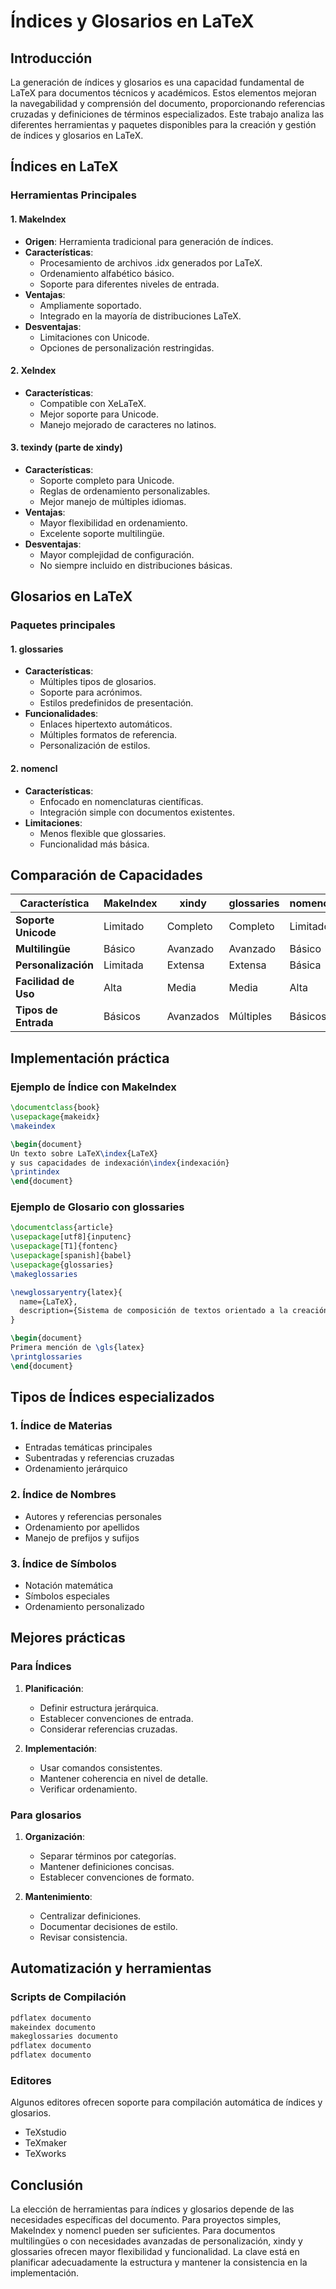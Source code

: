 # Índices y Glosarios en LaTeX

## Introducción

La generación de índices y glosarios es una capacidad fundamental de LaTeX para documentos técnicos y académicos. Estos elementos mejoran la navegabilidad y comprensión del documento, proporcionando referencias cruzadas y definiciones de términos especializados. Este trabajo analiza las diferentes herramientas y paquetes disponibles para la creación y gestión de índices y glosarios en LaTeX.

## Índices en LaTeX

### Herramientas Principales

#### 1. MakeIndex
- **Origen**: Herramienta tradicional para generación de índices.
- **Características**:
  - Procesamiento de archivos .idx generados por LaTeX.
  - Ordenamiento alfabético básico.
  - Soporte para diferentes niveles de entrada.
- **Ventajas**:
  - Ampliamente soportado.
  - Integrado en la mayoría de distribuciones LaTeX.
- **Desventajas**:
  - Limitaciones con Unicode.
  - Opciones de personalización restringidas.

#### 2. XeIndex
- **Características**:
  - Compatible con XeLaTeX.
  - Mejor soporte para Unicode.
  - Manejo mejorado de caracteres no latinos.

#### 3. texindy (parte de xindy)
- **Características**:
  - Soporte completo para Unicode.
  - Reglas de ordenamiento personalizables.
  - Mejor manejo de múltiples idiomas.
- **Ventajas**:
  - Mayor flexibilidad en ordenamiento.
  - Excelente soporte multilingüe.
- **Desventajas**:
  - Mayor complejidad de configuración.
  - No siempre incluido en distribuciones básicas.

## Glosarios en LaTeX

### Paquetes principales

#### 1. glossaries
- **Características**:
  - Múltiples tipos de glosarios.
  - Soporte para acrónimos.
  - Estilos predefinidos de presentación.
- **Funcionalidades**:
  - Enlaces hipertexto automáticos.
  - Múltiples formatos de referencia.
  - Personalización de estilos.

#### 2. nomencl
- **Características**:
  - Enfocado en nomenclaturas científicas.
  - Integración simple con documentos existentes.
- **Limitaciones**:
  - Menos flexible que glossaries.
  - Funcionalidad más básica.

## Comparación de Capacidades

| Característica | MakeIndex | xindy | glossaries | nomencl |
|----------------|-----------|-------|------------|----------|
| **Soporte Unicode** | Limitado | Completo | Completo | Limitado |
| **Multilingüe** | Básico | Avanzado | Avanzado | Básico |
| **Personalización** | Limitada | Extensa | Extensa | Básica |
| **Facilidad de Uso** | Alta | Media | Media | Alta |
| **Tipos de Entrada** | Básicos | Avanzados | Múltiples | Básicos |

## Implementación práctica

### Ejemplo de Índice con MakeIndex

```latex
\documentclass{book}
\usepackage{makeidx}
\makeindex

\begin{document}
Un texto sobre LaTeX\index{LaTeX}
y sus capacidades de indexación\index{indexación}
\printindex
\end{document}
```

### Ejemplo de Glosario con glossaries

```latex
\documentclass{article}
\usepackage[utf8]{inputenc}
\usepackage[T1]{fontenc}
\usepackage[spanish]{babel}
\usepackage{glossaries}
\makeglossaries

\newglossaryentry{latex}{
  name={LaTeX},
  description={Sistema de composición de textos orientado a la creación de documentos técnicos y científicos}
}

\begin{document}
Primera mención de \gls{latex}
\printglossaries
\end{document}
```

## Tipos de Índices especializados

### 1. Índice de Materias
- Entradas temáticas principales
- Subentradas y referencias cruzadas
- Ordenamiento jerárquico

### 2. Índice de Nombres
- Autores y referencias personales
- Ordenamiento por apellidos
- Manejo de prefijos y sufijos

### 3. Índice de Símbolos
- Notación matemática
- Símbolos especiales
- Ordenamiento personalizado

## Mejores prácticas

### Para Índices
1. **Planificación**:
   - Definir estructura jerárquica.
   - Establecer convenciones de entrada.
   - Considerar referencias cruzadas.

2. **Implementación**:
   - Usar comandos consistentes.
   - Mantener coherencia en nivel de detalle.
   - Verificar ordenamiento.

### Para glosarios
1. **Organización**:
   - Separar términos por categorías.
   - Mantener definiciones concisas.
   - Establecer convenciones de formato.

2. **Mantenimiento**:
   - Centralizar definiciones.
   - Documentar decisiones de estilo.
   - Revisar consistencia.

## Automatización y herramientas

### Scripts de Compilación
```bash
pdflatex documento
makeindex documento
makeglossaries documento
pdflatex documento
pdflatex documento
```

### Editores

Algunos editores ofrecen soporte para compilación automática de índices y glosarios.

- TeXstudio
- TeXmaker
- TeXworks



## Conclusión

La elección de herramientas para índices y glosarios depende de las necesidades específicas del documento. Para proyectos simples, MakeIndex y nomencl pueden ser suficientes. Para documentos multilingües o con necesidades avanzadas de personalización, xindy y glossaries ofrecen mayor flexibilidad y funcionalidad. La clave está en planificar adecuadamente la estructura y mantener la consistencia en la implementación.
